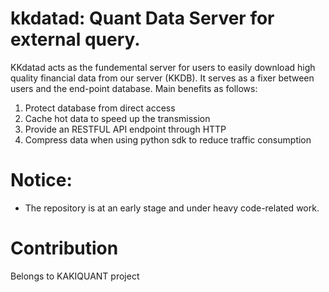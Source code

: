 # kkdatad: Quant Data Server for external query.
KKdatad acts as the fundemental server for users to easily download high quality financial data from our server (KKDB). It serves as a fixer between users and the end-point database. Main benefits as follows:
1. Protect database from direct access
2. Cache hot data to speed up the transmission
3. Provide an RESTFUL API endpoint through HTTP
4. Compress data when using python sdk to reduce traffic consumption

# Notice:
- The repository is at an early stage and under heavy code-related work.
# Contribution
 Belongs to KAKIQUANT project
